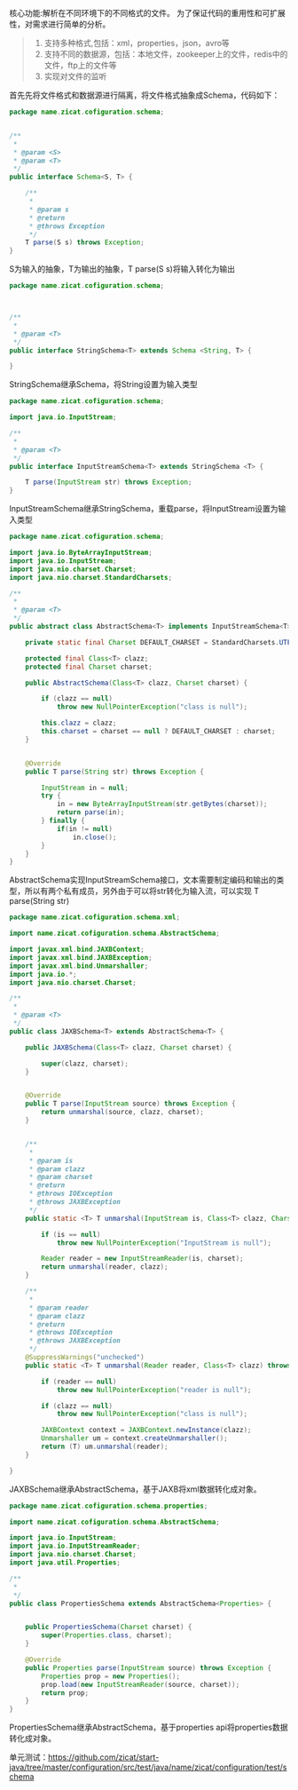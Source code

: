核心功能:解析在不同环境下的不同格式的文件。
为了保证代码的重用性和可扩展性，对需求进行简单的分析。
> 1. 支持多种格式,包括：xml，properties，json，avro等
> 2. 支持不同的数据源，包括：本地文件，zookeeper上的文件，redis中的文件，ftp上的文件等
> 3. 实现对文件的监听

首先先将文件格式和数据源进行隔离，将文件格式抽象成Schema，代码如下：

```java
package name.zicat.cofiguration.schema;


/**
 *
 * @param <S>
 * @param <T>
 */
public interface Schema<S, T> {

    /**
     *
     * @param s
     * @return
     * @throws Exception
     */
    T parse(S s) throws Exception;
}
```
S为输入的抽象，T为输出的抽象，T parse(S s)将输入转化为输出

```java
package name.zicat.cofiguration.schema;



/**
 *
 * @param <T>
 */
public interface StringSchema<T> extends Schema <String, T> {

}

```
StringSchema继承Schema，将String设置为输入类型

```java
package name.zicat.cofiguration.schema;

import java.io.InputStream;

/**
 *
 * @param <T>
 */
public interface InputStreamSchema<T> extends StringSchema <T> {

    T parse(InputStream str) throws Exception;
}
```
InputStreamSchema继承StringSchema，重载parse，将InputStream设置为输入类型

```java
package name.zicat.cofiguration.schema;

import java.io.ByteArrayInputStream;
import java.io.InputStream;
import java.nio.charset.Charset;
import java.nio.charset.StandardCharsets;

/**
 *
 * @param <T>
 */
public abstract class AbstractSchema<T> implements InputStreamSchema<T> {

    private static final Charset DEFAULT_CHARSET = StandardCharsets.UTF_8;

    protected final Class<T> clazz;
    protected final Charset charset;

    public AbstractSchema(Class<T> clazz, Charset charset) {

        if (clazz == null)
            throw new NullPointerException("class is null");

        this.clazz = clazz;
        this.charset = charset == null ? DEFAULT_CHARSET : charset;
    }


    @Override
    public T parse(String str) throws Exception {

        InputStream in = null;
        try {
            in = new ByteArrayInputStream(str.getBytes(charset));
            return parse(in);
        } finally {
            if(in != null)
                in.close();
        }
    }
}
```
AbstractSchema实现InputStreamSchema接口，文本需要制定编码和输出的类型，所以有两个私有成员，另外由于可以将str转化为输入流，可以实现 T parse(String str)

```java
package name.zicat.cofiguration.schema.xml;

import name.zicat.cofiguration.schema.AbstractSchema;

import javax.xml.bind.JAXBContext;
import javax.xml.bind.JAXBException;
import javax.xml.bind.Unmarshaller;
import java.io.*;
import java.nio.charset.Charset;

/**
 *
 * @param <T>
 */
public class JAXBSchema<T> extends AbstractSchema<T> {

    public JAXBSchema(Class<T> clazz, Charset charset) {

        super(clazz, charset);
    }


    @Override
    public T parse(InputStream source) throws Exception {
        return unmarshal(source, clazz, charset);
    }


    /**
     *
     * @param is
     * @param clazz
     * @param charset
     * @return
     * @throws IOException
     * @throws JAXBException
     */
    public static <T> T unmarshal(InputStream is, Class<T> clazz, Charset charset) throws IOException, JAXBException {

        if (is == null)
            throw new NullPointerException("InputStream is null");

        Reader reader = new InputStreamReader(is, charset);
        return unmarshal(reader, clazz);
    }

    /**
     *
     * @param reader
     * @param clazz
     * @return
     * @throws IOException
     * @throws JAXBException
     */
    @SuppressWarnings("unchecked")
    public static <T> T unmarshal(Reader reader, Class<T> clazz) throws IOException, JAXBException {

        if (reader == null)
            throw new NullPointerException("reader is null");

        if (clazz == null)
            throw new NullPointerException("class is null");

        JAXBContext context = JAXBContext.newInstance(clazz);
        Unmarshaller um = context.createUnmarshaller();
        return (T) um.unmarshal(reader);
    }

}
```
JAXBSchema继承AbstractSchema，基于JAXB将xml数据转化成对象。

```java
package name.zicat.cofiguration.schema.properties;

import name.zicat.cofiguration.schema.AbstractSchema;

import java.io.InputStream;
import java.io.InputStreamReader;
import java.nio.charset.Charset;
import java.util.Properties;

/**
 *
 */
public class PropertiesSchema extends AbstractSchema<Properties> {


    public PropertiesSchema(Charset charset) {
        super(Properties.class, charset);
    }

    @Override
    public Properties parse(InputStream source) throws Exception {
        Properties prop = new Properties();
        prop.load(new InputStreamReader(source, charset));
        return prop;
    }
}
```
PropertiesSchema继承AbstractSchema，基于properties api将properties数据转化成对象。

单元测试：https://github.com/zicat/start-java/tree/master/configuration/src/test/java/name/zicat/configuration/test/schema
